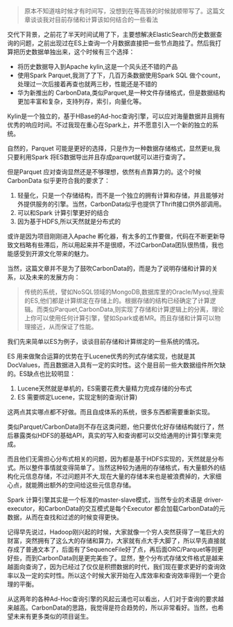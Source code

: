 > 原本不知道啥时候才有时间写，没想到在等高铁的时候就顺带写了。这篇文章谈谈我对目前存储和计算该如何结合的一些看法


  交代下背景，之前花了半天时间试用了下，主要想解决ElasticSearch历史数据查询的问题，之前出现过在ES上查询一个月数据直接把一些节点跑挂了。然后我打算把历史数据单独出来，这个时候有三个选择：
  
   * 将历史数据导入到Apache kylin,这是一个风头还不错的产品
   * 使用Spark Parquet,我测了了下，几百万条数据使用Spark SQL 做个count，处理过一次后接着再查也就两三秒，性能还是不错的
   * 华为新推出的 CarbonData,类似Parquet,是一种文件存储格式，但是数据结构更加丰富和复杂，支持列存，索引，向量化等。

Kylin是一个独立的，基于HBase的Ad-hoc查询引擎，可以应对海量数据并且拥有优秀的响应时间。不过我现在重心在Spark上，并不愿意引入一个新的独立的系统。

自然的，Parquet 可能是更好的选择，只是作为一种数据存储格式，显然更`轻`,我只要利用Spark 将ES数据导出并且存成parquet就可以进行查询了。

但是Parquet 应对查询显然还是不够理想，依然有点靠算力的。这个时候CarbonData 似乎更符合我的要求了：

1. 轻量化，只是一个存储结构，而不是一个独立的拥有计算和存储，并且能够对外提供服务的引擎。当然，CarbonData似乎也提供了Thrift接口供外部调用。
2. 可以和Spark 计算引擎更好的结合
3. 因为基于HDFS,所以天然就是分布式的



 或许是因为项目刚刚进入Apache 孵化器，有太多的工作要做，代码在不断更新导致文档略有些滞后，所以用起来并不是很顺，不过CarbonData团队很热情，我也能感受到开源文化带来的魅力。
 
 当然，这篇文章并不是为了鼓吹CarbonData的，而是为了说明存储和计算的关系，以及未来的发展方向：
 
 > 传统的系统，譬如NoSQL领域的MongoDB,数据库里的Oracle/Mysql,搜索的ES,他们都是计算绑定在存储上的。根据存储的结构已经确定了计算逻辑。而类似Parquet,CarbonData,则实现了存储和计算逻辑上的分离，理论上你可以使用任何计算引擎，譬如Spark或者MR。而且存储和计算可以物理接近，从而保证了性能。
 
我们先来简单以ES为例子，谈谈目前存储和计算绑定的一些系统的情况。
 
ES 用来做聚合运算的优势在于Lucene优秀的列式存储实现，也就是其DocValues，而且数据进入具有一定的实时性。这个是目前一些大数据组件所欠缺的。ES缺点也比较明显：

1. Lucene天然就是单机的，ES需要花费大量精力完成存储的分布式
2. ES 需要绑定Lucene，实现定制的查询(计算)

这两点其实哪点都不好做。而且自成体系的系统，很多东西都需要重新实现。

类似Parquet/CarbonData则不存在这类问题，他只要优化好存储结构就行了，然后暴露类似HDFS的基础API，真实的写入和查询都可以交给通用的计算引擎来完成。

而且他们无需担心分布式相关的问题，因为都是基于HDFS实现的，天然就是分布式。所以整件事情就变得简单了。当然这种较为通用的存储格式，有大量额外的结构化元信息存储，不过问题并不大,现在大量的存储本来也是被浪费掉的，大家细心点，就能腾出额外的空间给这些元信息存储。

Spark 计算引擎其实是一个标准的master-slave模式，当然专业的术语是 driver-executor，和CarbonData的交互模式是每个Executor 都会加载CarbonData的元数据，从而在查找和过滤的时候变得更快。

记得早先说过，Hadoop刚兴起的时候，大家就像一个穷人突然获得了一笔巨大的财富，突然拥有了这么大的存储和算力，大家就有点大手大脚了，所以早先直接就存成了普通文本了，后面有了SequenceFile好了点，再后面ORC/Parquet等则更好些，而到CarbonData则是更完美些了。显然，整个分布式存储文件格式是越来越面向查询了，因为已经过了仅仅是积攒数据的时代，我们现在要求更好的查询效率以及一定的实时性。所以这个时候大家开始在入库效率和查询效率得到一个更合理的平衡。

从这两年的各种Ad-Hoc查询引擎的风起云涌也可以看出，人们对于查询的要求越来越高。CarbonData的思路，我觉得是符合趋势的，所以非常看好。当然，也希望未来有更多类似的项目诞生。
